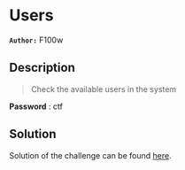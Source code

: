 # Users

**`Author:`** F100w

## Description

> Check the available users in the system  

**Password** : ctf  

## Solution

Solution of the challenge can be found [here](solution/).
